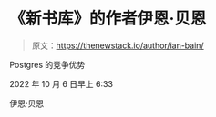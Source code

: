 # 《新书库》的作者伊恩·贝恩

> 原文：<https://thenewstack.io/author/ian-bain/>

Postgres 的竞争优势

2022 年 10 月 6 日早上 6:33

伊恩·贝恩